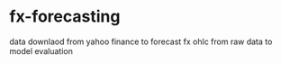 # fx-forecasting
data downlaod from yahoo finance
to forecast fx ohlc from raw data to model evaluation
